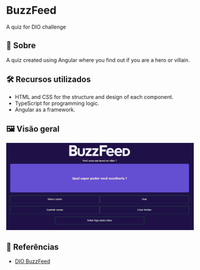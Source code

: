 # BuzzFeed
A quiz for DIO challenge

## 📖 Sobre

A quiz created using Angular where you find out if you are a hero or villain.

## 🛠 Recursos utilizados

- HTML and CSS for the structure and design of each component.
- TypeScript for programming logic.
- Angular as a framework.

## 🖼 Visão geral

![BuzzFeed Image](./docs/BuzzFeed.png)

## 📁 Referências

- [DIO BuzzFeed](https://github.com/felipeAguiarCode/angular-buzzfeed-quizz-clone)
